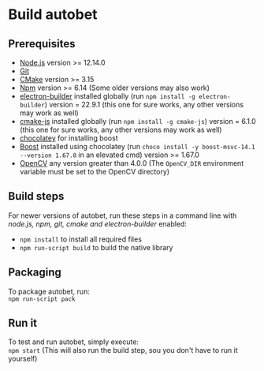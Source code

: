 # Build autobet

## Prerequisites
* [Node.js](https://nodejs.org/en/) version >= 12.14.0
* [Git](https://git-scm.com/)
* [CMake](https://cmake.org/download/) version >= 3.15
* [Npm](https://www.npmjs.com/get-npm) version >= 6.14 (Some older versions may also work)
* [electron-builder](https://www.electron.build/) installed globally
(run ``npm install -g electron-builder``) version = 22.9.1
(this one for sure works, any other versions may work as well)
* [cmake-js](https://www.npmjs.com/package/cmake-js) installed globally
(run ``npm install -g cmake-js``) version = 6.1.0
(this one for sure works, any other versions may work as well)
* [chocolatey](https://chocolatey.org/install) for installing boost
* [Boost](https://chocolatey.org/packages/boost-msvc-14.1) installed using chocolatey
(run ``choco install -y boost-msvc-14.1 --version 1.67.0`` in an elevated cmd) version >= 1.67.0
* [OpenCV](https://opencv.org/releases/) any version greater than 4.0.0
(The ``OpenCV_DIR`` environment variable must be set to the OpenCV directory)

## Build steps
For newer versions of autobet, run these steps in a command line with 
*node.js, npm, git, cmake and electron-builder* enabled:
* ``npm install`` to install all required files
* ``npm run-script build`` to build the native library

## Packaging
To package autobet, run:<br>
``npm run-script pack``

## Run it
To test and run autobet, simply execute:<br>
``npm start`` (This will also run the build step, sou you don't have to run it yourself)
